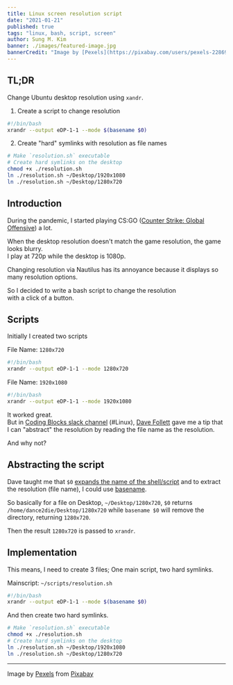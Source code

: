 ```yaml
---
title: Linux screen resolution script
date: "2021-01-21"
published: true
tags: "linux, bash, script, screen"
author: Sung M. Kim
banner: ./images/featured-image.jpg
bannerCredit: "Image by [Pexels](https://pixabay.com/users/pexels-2286921/?utm_source=link-attribution&utm_medium=referral&utm_campaign=image&utm_content=1868496) from [Pixabay](https://pixabay.com/?utm_source=link-attribution&utm_medium=referral&utm_campaign=image&utm_content=1868496)"
---
```


## TL;DR

Change Ubuntu desktop resolution using `xandr`.

1. Create a script to change resolution

```bash
#!/bin/bash
xrandr --output eDP-1-1 --mode $(basename $0)
```

2. Create "hard" symlinks with resolution as file names

```bash
# Make `resolution.sh` executable
# Create hard symlinks on the desktop
chmod +x ./resolution.sh
ln ./resolution.sh ~/Desktop/1920x1080
ln ./resolution.sh ~/Desktop/1280x720
```

## Introduction

During the pandemic, I started playing CS:GO ([Counter Strike: Global Offensive](https://blog.counter-strike.net/)) a lot.

When the desktop resolution doesn't match the game resolution, the game looks blurry.  
I play at 720p while the desktop is 1080p.

Changing resolution via Nautilus has its annoyance because it displays so many resolution options.

So I decided to write a bash script to change the resolution  
with a click of a button.

## Scripts

Initially I created two scripts

File Name: `1280x720`

```bash
#!/bin/bash
xrandr --output eDP-1-1 --mode 1280x720
```

File Name: `1920x1080`

```bash
#!/bin/bash
xrandr --output eDP-1-1 --mode 1920x1080
```

It worked great.  
But in [Coding Blocks slack channel](https://www.codingblocks.net/slack/) (#Linux), [Dave Follett](https://twitter.com/davefollett) gave me a tip that I can "abstract" the resolution by reading the file name as the resolution.

And why not?

## Abstracting the script

Dave taught me that `$0` [expands the name of the shell/script](https://bash.cyberciti.biz/guide/$0) and to extract the resolution (file name), I could use [basename](https://linux.die.net/man/1/basename).

So basically for a file on Desktop, `~/Desktop/1280x720`, `$0` returns `/home/dance2die/Desktop/1280x720` while `basename $0` will remove the directory, returning `1280x720`.

Then the result `1280x720` is passed to `xrandr`.

## Implementation

This means, I need to create 3 files; One main script, two hard symlinks.

Mainscript: `~/scripts/resolution.sh`

```bash
#!/bin/bash
xrandr --output eDP-1-1 --mode $(basename $0)
```

And then create two hard symlinks.

```bash
# Make `resolution.sh` executable
chmod +x ./resolution.sh
# Create hard symlinks on the desktop
ln ./resolution.sh ~/Desktop/1920x1080
ln ./resolution.sh ~/Desktop/1280x720
```

---

Image by <a href="https://pixabay.com/users/pexels-2286921/?utm_source=link-attribution&amp;utm_medium=referral&amp;utm_campaign=image&amp;utm_content=1868496">Pexels</a> from <a href="https://pixabay.com/?utm_source=link-attribution&amp;utm_medium=referral&amp;utm_campaign=image&amp;utm_content=1868496">Pixabay</a>
